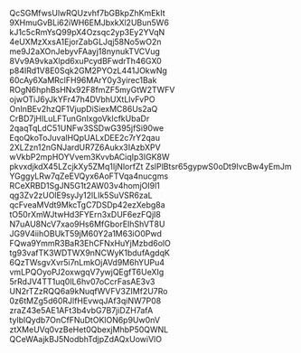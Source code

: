 QcSGMfwsUlwRQUzvhf7bGBkpZhKmEkIt
9XHmuGvBLi62iWH6EMJbxkXl2UBun5W6
kJ1c5cRmYsQ99pX4Ozsqc2yp3Ey2YVqN
4eUXMzXxsA1EjorZabGLJqj58No5wO2n
me9J2aXOnJebyvFAayj18nynukTVCVug
8Vv9A9vkaXlpd6xuPcydBFwdrTh46GX0
p84IRd1V8E0Sqk2GM2PYOzL441JOkwNg
60cAy6XaMRclFH96MArY0y3yirec1Bak
ROgN6hphBsHNx92F8fmZF5myGtW2TWFV
ojwOTiJ6yJkYFr47h4DVbhUXtLlvFvPO
OnInBEv2hzQF1VjupDiSiexMC86Us2aQ
CrBD7jHILuLFTunGnIxgoVklcfkUbaDr
2qaqTqLdC51UNFw3SSDwG395jfSi90we
EqoQkoToJuvalHQpUALxDEE2c7rY2qau
2XLZzn12nGNJardUR7Z6Aukx3IAzbXPV
wVkbP2mpHOYVvem3KvvbACiqIp3IGK8W
pkvxdjkdX45LZcjkXy5ZMq1IjNlorfZt
ZslPlBtsr65gypwS0oDt9IvcBw4yEmJm
YGggyLRw7qZeEVQyx6AoFTVqa4nucgms
RCeXRBD1SgJN5G1t2AW03v4homjOI9l1
qg3Zv2zUOlE9syJy12lLIk5SuVSR6zaL
qcFveaMVdt9MkcTgC7DSDp42ezXebg8a
tO50rXmWJtwHd3FYErn3xDUF6ezFQjI8
N7uAU8NcV7xao9Hs6MfGborEIhShVT8U
JG9V4iihOBUkT59jM60Y2a1M63iO0Pwd
FQwa9YmmR3BaR3EhCFNxHuYjMzbd6olO
tg93vafTK3WDTWX9nNCWyK1bdufAgdqK
6QzTWsgvXvr5i7nLmkOjAVd9M6hYUPu4
vmLPQOyoPJ2oxwgqV7ywjQEgfT6UeXIg
5rRdJV4TT1uq0IL6hv07oCcrFasAE3v3
UN2rTZzRQQ6a9kNuqfWVFV3ZIMf2U7Ro
0z6tMZg5d60RJlfHEvwqJAf3qiNW7P08
zraZ43e5AE1AFt3b4vbG7B7jiDZH7afA
tylblQydb7OnCfFNuDtOKlON6p9Uw0nV
ztXMeUVq0vzBeHet0QbexjMhbP50QWNL
QCeWAajkBJ5NodbhTdjpZdAQxUowiVlO

